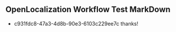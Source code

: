 ## OpenLocalization Workflow Test MarkDown
* c931fdc8-47a3-4d8b-90e3-6103c229ee7c thanks!

<!--HONumber=Jul16_HO5-->


